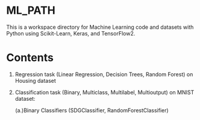 # ML_PATH
This is a workspace directory for Machine Learning code and datasets with Python using Scikit-Learn, Keras, and TensorFlow2.
# Contents
1. Regression task (Linear Regression, Decision Trees, Random Forest) on Housing dataset
2. Classification task (Binary, Multiclass, Multilabel, Multioutput) on MNIST dataset:
    
    (a.)Binary Classifiers (SDGClassifier, RandomForestClassifier)
